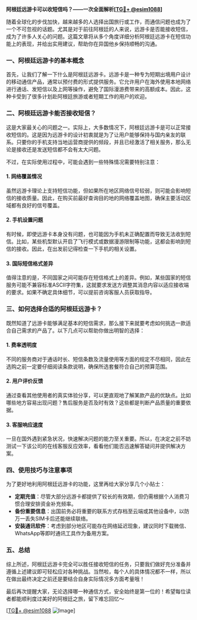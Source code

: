 **阿根廷远游卡可以收短信吗？——一次全面解析[[TG💪+ @esim1088](https://t.me/s/esim1088)]**

随着全球化的步伐加快，越来越多的人选择出国旅行或工作，而通信问题也成为了一个不可忽视的话题。尤其是对于前往阿根廷的人来说，远游卡是否能接收短信，成为了许多人关心的问题。这篇文章将从多个角度详细分析阿根廷远游卡在短信功能上的表现，并给出实用建议，帮助你在异国他乡保持顺畅的沟通。

### 一、阿根廷远游卡的基本概念

首先，让我们了解一下什么是阿根廷远游卡。远游卡是一种专为短期出境用户设计的移动通信产品，通常以预付费的形式提供服务。它允许用户在海外使用本地网络进行通话、发短信以及上网等操作，避免了国际漫游费带来的高额成本。因此，这种卡受到了很多计划赴阿根廷旅游或者短期工作的用户的欢迎。

### 二、阿根廷远游卡能否接收短信？

这是大家最关心的问题之一。实际上，大多数情况下，阿根廷远游卡是可以正常接收短信的。这是因为远游卡的设计初衷就是为了让用户能够保持与国内亲友的联系。只要你的手机支持当地运营商提供的频段，并且已经激活了相关服务，那么无论是接收还是发送短信都不会有太大问题。

不过，在实际使用过程中，可能会遇到一些特殊情况需要特别注意：

#### 1. 网络覆盖情况
虽然远游卡理论上支持短信功能，但如果所在地区网络信号较弱，则可能会影响短信的接收质量。因此，在购买前最好查询目的地的网络覆盖地图，确保主要活动区域都有良好的信号覆盖。

#### 2. 手机设置问题
有时候，即使远游卡本身没有问题，也可能因为手机未正确配置而导致无法收到短信。比如，某些机型默认开启了飞行模式或数据漫游限制等功能，这都会影响到短信的接收。因此，在出发前记得检查一下手机的相关设置。

#### 3. 国际短信格式差异
值得注意的是，不同国家之间可能存在短信格式上的差异。例如，某些国家的短信服务可能不兼容标准ASCII字符集，这就要求发送方调整其消息内容以适应接收端的要求。如果不确定具体细节，可以提前咨询客服人员获取指导。

### 三、如何选择合适的阿根廷远游卡？

既然知道了远游卡能够满足基本的短信需求，那么接下来就要考虑如何挑选一款适合自己需求的产品了。以下几点可以帮助你做出明智的选择：

#### 1. 费率透明度
不同的服务商对于通话时长、短信条数及流量使用等方面的规定不尽相同，因此在选购之前一定要仔细阅读条款说明，确保所选套餐符合自己的预算范围。

#### 2. 用户评价反馈
通过查看其他使用者的真实体验分享，可以更直观地了解某款产品的优缺点。比如哪些地方容易出现问题？售后服务是否及时有效？这些都是判断产品质量的重要依据。

#### 3. 客服响应速度
一旦在国外遇到紧急状况，快速解决问题的能力至关重要。所以，在决定之前不妨测试一下该公司的在线客服反应效率，看看他们能否迅速解答疑问并提供解决方案。

### 四、使用技巧与注意事项

为了更好地利用阿根廷远游卡的功能，这里再给大家分享几个小贴士：

- **定期充值**：尽管大部分远游卡都提供了较长的有效期，但仍需根据个人消费习惯合理安排资金补充频率。
- **备份重要信息**：出国前务必将重要的联系方式存档至云端或其他设备中，以防万一丢失SIM卡后还能继续联络。
- **安装通讯软件**：考虑到部分地区可能存在网络延迟现象，建议同时下载微信、WhatsApp等即时通讯工具作为备用方案。

### 五、总结

综上所述，阿根廷远游卡完全可以胜任接收短信的任务，只要我们做好充分准备并遵循上述建议即可轻松应对各种挑战。当然啦，每个人的具体情况都不一样，所以在做出最终决定之前还是要结合自身实际情况多方面考量哦！

最后再次提醒大家，无论选择哪一种通信方式，安全始终是第一位的！希望每位读者都能顺利度过美好的阿根廷之旅，留下难忘回忆～

[[TG💪+ @esim1088](https://t.me/s/esim1088) ![Image](https://i.postimg.cc/4NQfJmqS/Snipaste-2025-05-13-00-14-12.png)]